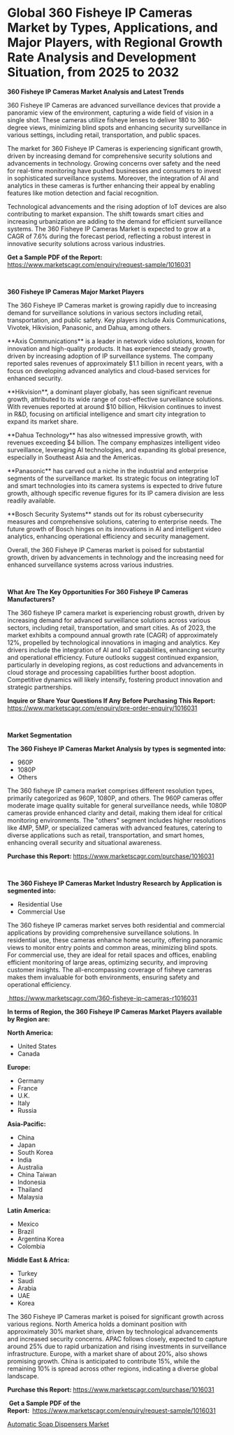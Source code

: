 <p><h1>Global 360 Fisheye IP Cameras Market by Types, Applications, and Major Players, with Regional Growth Rate Analysis and Development Situation, from 2025 to 2032</h1></p><p><strong>360 Fisheye IP Cameras Market Analysis and Latest Trends</strong></p>
<p><p>360 Fisheye IP Cameras are advanced surveillance devices that provide a panoramic view of the environment, capturing a wide field of vision in a single shot. These cameras utilize fisheye lenses to deliver 180 to 360-degree views, minimizing blind spots and enhancing security surveillance in various settings, including retail, transportation, and public spaces.</p><p>The market for 360 Fisheye IP Cameras is experiencing significant growth, driven by increasing demand for comprehensive security solutions and advancements in technology. Growing concerns over safety and the need for real-time monitoring have pushed businesses and consumers to invest in sophisticated surveillance systems. Moreover, the integration of AI and analytics in these cameras is further enhancing their appeal by enabling features like motion detection and facial recognition.</p><p>Technological advancements and the rising adoption of IoT devices are also contributing to market expansion. The shift towards smart cities and increasing urbanization are adding to the demand for efficient surveillance systems. The 360 Fisheye IP Cameras Market is expected to grow at a CAGR of 7.6% during the forecast period, reflecting a robust interest in innovative security solutions across various industries.</p></p>
<p><strong>Get a Sample PDF of the Report:&nbsp;</strong> <a href="https://www.marketscagr.com/enquiry/request-sample/1016031?utm_campaign=1869&utm_medium=2&utm_source=Github&utm_content=ia&utm_term=16022025&utm_id=360-fisheye-ip-cameras">https://www.marketscagr.com/enquiry/request-sample/1016031</a></p>
<p>&nbsp;</p>
<p><strong>360 Fisheye IP Cameras Major Market Players</strong></p>
<p><p>The 360 Fisheye IP Cameras market is growing rapidly due to increasing demand for surveillance solutions in various sectors including retail, transportation, and public safety. Key players include Axis Communications, Vivotek, Hikvision, Panasonic, and Dahua, among others.</p><p>**Axis Communications** is a leader in network video solutions, known for innovation and high-quality products. It has experienced steady growth, driven by increasing adoption of IP surveillance systems. The company reported sales revenues of approximately $1.1 billion in recent years, with a focus on developing advanced analytics and cloud-based services for enhanced security.</p><p>**Hikvision**, a dominant player globally, has seen significant revenue growth, attributed to its wide range of cost-effective surveillance solutions. With revenues reported at around $10 billion, Hikvision continues to invest in R&D, focusing on artificial intelligence and smart city integration to expand its market share.</p><p>**Dahua Technology** has also witnessed impressive growth, with revenues exceeding $4 billion. The company emphasizes intelligent video surveillance, leveraging AI technologies, and expanding its global presence, especially in Southeast Asia and the Americas.</p><p>**Panasonic** has carved out a niche in the industrial and enterprise segments of the surveillance market. Its strategic focus on integrating IoT and smart technologies into its camera systems is expected to drive future growth, although specific revenue figures for its IP camera division are less readily available.</p><p>**Bosch Security Systems** stands out for its robust cybersecurity measures and comprehensive solutions, catering to enterprise needs. The future growth of Bosch hinges on its innovations in AI and intelligent video analytics, enhancing operational efficiency and security management.</p><p>Overall, the 360 Fisheye IP Cameras market is poised for substantial growth, driven by advancements in technology and the increasing need for enhanced surveillance systems across various industries.</p></p>
<p>&nbsp;</p>
<p><strong>What Are The Key Opportunities For 360 Fisheye IP Cameras Manufacturers?</strong></p>
<p><p>The 360 fisheye IP camera market is experiencing robust growth, driven by increasing demand for advanced surveillance solutions across various sectors, including retail, transportation, and smart cities. As of 2023, the market exhibits a compound annual growth rate (CAGR) of approximately 12%, propelled by technological innovations in imaging and analytics. Key drivers include the integration of AI and IoT capabilities, enhancing security and operational efficiency. Future outlooks suggest continued expansion, particularly in developing regions, as cost reductions and advancements in cloud storage and processing capabilities further boost adoption. Competitive dynamics will likely intensify, fostering product innovation and strategic partnerships.</p></p>
<p><strong>Inquire or Share Your Questions If Any Before Purchasing This Report:</strong> <a href="https://www.marketscagr.com/enquiry/pre-order-enquiry/1016031?utm_campaign=1869&utm_medium=2&utm_source=Github&utm_content=ia&utm_term=16022025&utm_id=360-fisheye-ip-cameras">https://www.marketscagr.com/enquiry/pre-order-enquiry/1016031</a></p>
<p>&nbsp;</p>
<p><strong>Market Segmentation</strong></p>
<p><strong>The 360 Fisheye IP Cameras Market Analysis by types is segmented into:</strong></p>
<p><ul><li>960P</li><li>1080P</li><li>Others</li></ul></p>
<p><p>The 360 fisheye IP camera market comprises different resolution types, primarily categorized as 960P, 1080P, and others. The 960P cameras offer moderate image quality suitable for general surveillance needs, while 1080P cameras provide enhanced clarity and detail, making them ideal for critical monitoring environments. The "others" segment includes higher resolutions like 4MP, 5MP, or specialized cameras with advanced features, catering to diverse applications such as retail, transportation, and smart homes, enhancing overall security and situational awareness.</p></p>
<p><strong>Purchase this Report:&nbsp;</strong><a href="https://www.marketscagr.com/purchase/1016031?utm_campaign=1869&utm_medium=2&utm_source=Github&utm_content=ia&utm_term=16022025&utm_id=360-fisheye-ip-cameras">https://www.marketscagr.com/purchase/1016031</a></p>
<p>&nbsp;</p>
<p><strong>The 360 Fisheye IP Cameras Market Industry Research by Application is segmented into:</strong></p>
<p><ul><li>Residential Use</li><li>Commercial Use</li></ul></p>
<p><p>The 360 fisheye IP cameras market serves both residential and commercial applications by providing comprehensive surveillance solutions. In residential use, these cameras enhance home security, offering panoramic views to monitor entry points and common areas, minimizing blind spots. For commercial use, they are ideal for retail spaces and offices, enabling efficient monitoring of large areas, optimizing security, and improving customer insights. The all-encompassing coverage of fisheye cameras makes them invaluable for both environments, ensuring safety and operational efficiency.</p></p>
<p><a href="https://www.marketscagr.com/360-fisheye-ip-cameras-r1016031?utm_campaign=1869&utm_medium=2&utm_source=Github&utm_content=ia&utm_term=16022025&utm_id=360-fisheye-ip-cameras">&nbsp;https://www.marketscagr.com/360-fisheye-ip-cameras-r1016031</a></p>
<p><strong>In terms of Region, the 360 Fisheye IP Cameras Market Players available by Region are:</strong></p>
<p>
    <p> <strong> North America: </strong>
        <ul>
            <li>United States</li>
            <li>Canada</li>
        </ul>
        </p> 
    <p> <strong> Europe: </strong>
        <ul>
            <li>Germany</li>
            <li>France</li>
            <li>U.K.</li>
            <li>Italy</li>
            <li>Russia</li>
        </ul>
        </p> 
    <p> <strong> Asia-Pacific: </strong>
        <ul>
            <li>China</li>
            <li>Japan</li>
            <li>South Korea</li>
            <li>India</li>
            <li>Australia</li>
            <li>China Taiwan</li>
            <li>Indonesia</li>
            <li>Thailand</li>
            <li>Malaysia</li>
        </ul>
        </p> 
    <p> <strong> Latin America: </strong>
        <ul>
            <li>Mexico</li>
            <li>Brazil</li>
            <li>Argentina Korea</li>
            <li>Colombia</li>
        </ul>
        </p> 
    <p> <strong> Middle East & Africa: </strong>
        <ul>
            <li>Turkey</li>
            <li>Saudi</li>
            <li>Arabia</li>
            <li>UAE</li>
            <li>Korea</li>
        </ul>
    </p>
    </p>
<p><p>The 360 Fisheye IP Cameras market is poised for significant growth across various regions. North America holds a dominant position with approximately 30% market share, driven by technological advancements and increased security concerns. APAC follows closely, expected to capture around 25% due to rapid urbanization and rising investments in surveillance infrastructure. Europe, with a market share of about 20%, also shows promising growth. China is anticipated to contribute 15%, while the remaining 10% is spread across other regions, indicating a diverse global landscape.</p></p>
<p><strong>Purchase this Report: </strong><a href="https://www.marketscagr.com/purchase/1016031?utm_campaign=1869&utm_medium=2&utm_source=Github&utm_content=ia&utm_term=16022025&utm_id=360-fisheye-ip-cameras">https://www.marketscagr.com/purchase/1016031</a></p>
<p>&nbsp;<strong>Get a Sample PDF of the Report:&nbsp;&nbsp;</strong><a href="https://www.marketscagr.com/enquiry/request-sample/1016031?utm_campaign=1869&utm_medium=2&utm_source=Github&utm_content=ia&utm_term=16022025&utm_id=360-fisheye-ip-cameras">https://www.marketscagr.com/enquiry/request-sample/1016031</a></p>
<p><strong></strong></p>
<p><p><a href="https://github.com/provorikovar/Market-Research-Report-List-7/blob/main/automatic-soap-dispensers-market.md?utm_campaign=1869&utm_medium=2&utm_source=Github&utm_content=ia&utm_term=16022025&utm_id=360-fisheye-ip-cameras">Automatic Soap Dispensers Market</a></p></p>